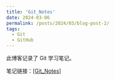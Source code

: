 ```yaml
---
title: 'Git_Notes'
date: 2024-03-06
permalink: /posts/2024/03/blog-post-2/
tags:
  - Git
  - GitHub
---
```



此博客记录了 Git 学习笔记。


笔记链接：[[Git_Notes]](https://github.com/Xiaokaaa/Git_Notes)
